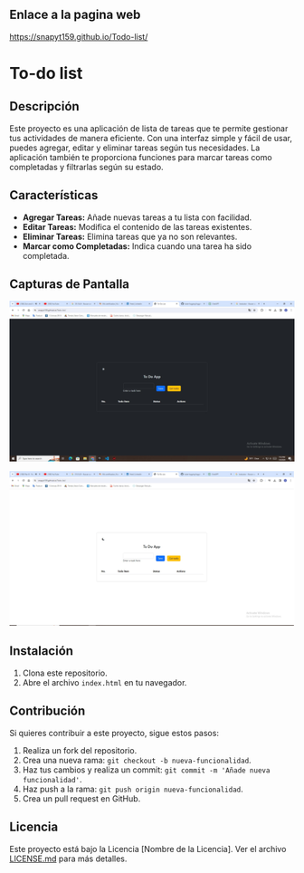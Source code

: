 
## Enlace a la pagina web

https://snapyt159.github.io/Todo-list/

# To-do list


## Descripción

Este proyecto es una aplicación de lista de tareas que te permite gestionar tus actividades de manera eficiente. Con una interfaz simple y fácil de usar, puedes agregar, editar y eliminar tareas según tus necesidades. La aplicación también te proporciona funciones para marcar tareas como completadas y filtrarlas según su estado.

## Características

- **Agregar Tareas:** Añade nuevas tareas a tu lista con facilidad.
- **Editar Tareas:** Modifica el contenido de las tareas existentes.
- **Eliminar Tareas:** Elimina tareas que ya no son relevantes.
- **Marcar como Completadas:** Indica cuando una tarea ha sido completada.

## Capturas de Pantalla


![Logo de mi proyecto](https://github.com/Snapyt159/Todo-list/blob/master/screenshots/todo%20app%20n.jpg)

![Logo de mi proyecto](https://github.com/Snapyt159/Todo-list/blob/master/screenshots/todo%20app%20w.jpg)

## Instalación

1. Clona este repositorio.
2. Abre el archivo `index.html` en tu navegador.

## Contribución

Si quieres contribuir a este proyecto, sigue estos pasos:

1. Realiza un fork del repositorio.
2. Crea una nueva rama: `git checkout -b nueva-funcionalidad`.
3. Haz tus cambios y realiza un commit: `git commit -m 'Añade nueva funcionalidad'`.
4. Haz push a la rama: `git push origin nueva-funcionalidad`.
5. Crea un pull request en GitHub.

## Licencia

Este proyecto está bajo la Licencia [Nombre de la Licencia]. Ver el archivo [LICENSE.md](LICENSE.md) para más detalles.
